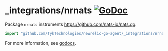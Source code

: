 # _integrations/nrnats [![GoDoc](https://godoc.org/github.com/TykTechnologies/newrelic-go-agent/_integrations/nrnats?status.svg)](https://godoc.org/github.com/TykTechnologies/newrelic-go-agent/_integrations/nrnats)

Package `nrnats` instruments https://github.com/nats-io/nats.go.

```go
import "github.com/TykTechnologies/newrelic-go-agent/_integrations/nrnats"
```

For more information, see
[godocs](https://godoc.org/github.com/TykTechnologies/newrelic-go-agent/_integrations/nrnats).
